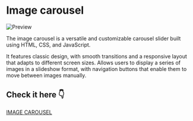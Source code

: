 # Image carousel
![Preview](https://github.com/Saveliy113/slider-2/blob/master/img/preview.gif)

The image carousel is a versatile and customizable carousel slider built using HTML, CSS, and JavaScript.

It features classic design, with smooth transitions and a responsive layout that adapts to different screen sizes. Allows users to display a series of images in a slideshow format, with navigation buttons that enable them to move between images manually.

## Check it here :point_down:

[IMAGE CAROUSEL](https://saveliy113.github.io/slider-2/)

